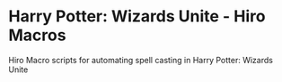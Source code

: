 # Harry Potter: Wizards Unite - Hiro Macros

Hiro Macro scripts for automating spell casting in Harry Potter: Wizards Unite
